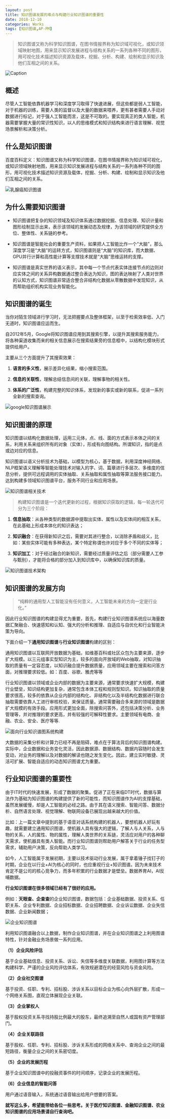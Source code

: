 ```yaml
---
layout: post
title: 知识图谱发展的难点与构建行业知识图谱的重要性
date: 2018-12-10
categories: Works
tags: [知识图谱,AP-PM]
---
```



> 知识图谱又称为科学知识图谱，在图书情报界称为知识域可视化，或知识领域映射地图，用来显示知识发展进程与结构关系的一系列各种不同的图形，用可视化技术描述知识资源及载体，挖掘、分析、构建、绘制和显示知识及他们互相之间的关系。

![Caption](https://i.postimg.cc/QtcRF54v/kg-01.jpg)

## 概述

尽管人工智能依靠机器学习和深度学习取得了快速进展，但这些都是弱人工智能，对于机器的训练，需要人类的监督以及大量的数据来喂养，更有甚者需要人手动对数据进行标记，对于强人工智能而言，这是不可取的。要实现真正的类人智能，机器需要掌握大量的常识性知识，以人的思维模式和知识结构来进行语言理解、视觉场景解析和决策分析。

## 什么是知识图谱

百度百科定义：知识图谱又称为科学知识图谱，在图书情报界称为知识域可视化，或知识领域映射地图，用来显示知识发展进程与结构关系的一系列各种不同的图形，用可视化技术描述知识资源及载体，挖掘、分析、构建、绘制和显示知识及他们互相之间的关系。

![乳腺癌知识图谱](https://i.postimg.cc/8PpqC7hn/kg-02.jpg)

## 为什么需要知识图谱

- 知识图谱把复杂的知识领域及知识体系通过数据挖掘、信息处理、知识计量和图形绘制显示出来，表示该领域的发展动态及规律，为该领域的研究提供全方位、整体性、关系链的参考。

- 知识图谱是智能社会的重要生产资料，如果把人工智能比作一个“大脑”，那么深度学习是“大脑”的运转方式，知识图谱则是“大脑”的知识库，而大数据、GPU并行计算和高性能计算等支撑技术就是“大脑”思维运转的支撑。

- 知识图谱是真实世界的语义表示，其中每一个节点代表实体连接节点的边则对应实体之间的关系异构数据通过整合表达为知识，图的表达映射了人类对世界的认知方式，知识图谱非常适合整合非结构化数据从零散数据中发现知识，从而帮助组织机构实现业务智能化。

## 知识图谱的诞生

当你对陌生领域进行学习时，无法把握要点及整体框架，以至于检索效率低、入门无道时，知识图谱应运而生。

自2012年5月，Google将知识图谱应用到其搜索引擎，以提升其搜索服务能力，将各种渠道收集而来的相关信息展示在搜索结果旁的信息框中，以结构化模块形式提供给用户。

主要从三个方面提升了其搜索效果：

1. **语言的多义性**，展示差异化结果，缩小搜索范围。

2. **信息的关联性**，理解总结信息间的关联，理解事物的相关性。

3. **体系的广泛性**，构建完整的知识体系，发现新的事实或新的联系，促进一系列全新的搜索查询。

![google知识图谱展示](https://i.postimg.cc/8PZxfT4k/kg-03.jpg)

## 知识图谱的原理

知识图谱以结构化数据处理，运用三元体，点、线、面的方式表示本体之间的关系，利用关系来组织所有的对象（实体），形成有向图结构。所谓知识，指的是点或边对应的信息。

知识图谱以语义分析技术为基础，以模型为核心，基于数据，利用深度神经网络、NLP框架语义理解等智能处理技术对输入的字、词、篇章进行多层次、多维度的信息分析，提供可远程调用的实体抽取、关系抽取和属性抽取等算法服务接口能力。达到构建多领域知识图谱平台，服务不同行业和应用场景。

![知识图谱相关技术](https://i.postimg.cc/kG9LK4LG/kg-04.png)

> 构建知识图谱是一个迭代更新的过程，根据知识获取的逻辑，每一轮迭代可分为三个阶段：

1. **信息抽取**：从各种类型的数据源中提取出实体、属性以及实体间的相互关系，在此基础上形成本体化的知识表达；

2. **知识融合**：在获得新知识之后，需要对其进行整合，以消除矛盾和歧义，比如：某些实体可能有多种表达，某个特定称谓也许对应于多个不同的实体等；

3. **知识加工**：对于经过融合的新知识，需要经过质量评估之后（部分需要人工参与甄别），才能将合格的部分加入到知识库中，以确保知识库的质量。

![知识图谱技术架构](https://i.postimg.cc/T19F9xX9/kg-05.jpg)

## 知识图谱的发展方向

> “纯粹的通用型人工智能没有任何意义，人工智能未来的方向一定是行业化。”

因此行业知识图谱的构建显得尤为重要，首先，构建行业知识图谱系统应以海量数据汇聚融合、快速感知和认知、强大的分析和推理、自适应与自优化和行业智能决策为导向。

下面介绍一下**通用知识图谱**与**行业知识图谱**构建的区别：

通用知识图谱以互联网开放数据为基础，如维基百科或社区众包为主要来源，逐步扩大规模。以三元组事实型知识为主，较多的面向开放域的Web抽取，对知识抽取的质量有一定容忍度，以知识融合提升数据质量，应用领域主要在搜索和问答方面，对推理要求较低。如：百度、谷歌、雅虎等等

行业知识图谱以领域或企业内部的数据为主要来源，通常要求快速扩大规模，构建行业壁垒，知识结构更加复杂，通常包含本体工程和规则型知识。知识抽取的质量要求很高，较多的依靠从企业内部的结构化、非结构化以及半结构化数据进行联合抽取需要依靠人工进行审核校验，来保证质量。通常需要融合多来源的领域是数据扩大规模的有效手段。应用形式更加全面，除搜索问答外，还包括决策分析、业务管理等，并对推理的要求更高，并有较强的可解释性要求。主要领域有电商、金融、农业、安全、医疗等等.

![面向行业知识谱图系统构建](https://i.postimg.cc/MZbCx7jQ/kg-06.jpg)

大数据的采集分析和计算力已经不再是阻碍，难点在于算法背后的知识图谱构建。实际中，企业数据和业务变化灵活，因此数据源、数据结构、数据内容随时会发生变动，对业务的理解以及对数据的解读也随之发生变化。因此，建立实时敏捷、灵活可扩展、智能自适应的动态知识图谱尤为重要。

## 行业知识图谱的重要性

由于IT时代的快速发展，形成了数据的聚集。促进了正在来临DT时代，数据与算法作为基础为知识图谱的构建提供了新的可能性，而知识图谱作为AI的支撑基础，虽然发展缓慢，却是人工智能的必经之路。由于其在语义搜索、智能问答、数据分析、自然语言处理、视觉理解、物联网设备已展现出越来越大的价值。

比如：上一篇文章中提到的基于语音对话系统构建的机器人，要想机器人好玩有趣，就需要建立通用知识图谱，使机器人具有强大的逻辑，了解人与人关系，人与物的关系，人的属性、物的属性，理解人类世界的关系链，灵活应对用户的各种聊天需求，使机器具有类人智能。而行业知识图谱则帮助用户解答关于行业的任务型需求，辅助用户决策，反向帮助人类学习。

如今，人工智能属于发展初期，主要以技术驱动行业发展，属于拿着锤子找钉子的时期，企业在以行业+AI为核心的同时，也应重视行业+知识图谱。因为未来技术肯定不是公司的核心竞争力，而多年积累的行业数据才是壁垒。数据养育AI，AI反哺数据。

**行业知识图谱在很多领域已经有了很好的应用。**

例如：**天眼查、企查查**的企业知识图谱，数据包括：企业基础数据、投资关系、任职关系、企业专利数据、企业招标数据、企业招聘数据、企业诉讼数据、企业失信数据、企业新闻数据；

![企业知识图谱](https://i.postimg.cc/K84wnCpP/kg-07.jpg)

利用知识图谱融合以上数据，制作企业知识图谱，并在企业知识图谱之上利用图谱特性，针对金融业务场景做一系列应用。

**（1）企业风险评估**

基于企业基础信息、投资关系、诉讼、失信等多维度关联数据，利用图计算等方法构建科学、严谨的企业风险评估体系，有效规避潜在的经营风险与资金风险。

**（2）企业社交图谱**

基于投资、任职、专利、招标股、涉诉关系以目标企业为核心向外层扩散，形成一个网络关系图，直观立体展现企业关联。

**（3）企业掌权人**

基于股权投资关系寻找持股比例最大的股东，最终追溯至自然人或国有资产管理部门。

**（4）企业关联路径**

基于股权、任职、专利、招标股、涉诉关系形成的网络关系中、查询企业之间的最短路径，衡量企业之间的关系密切度。

**（5）企业的发展历程**

基于企业知识图谱中的投融资事件的时间顺序，记录企业的发展历程。

**（6）企业信息的智能问答**

用户通过语音输入，系统通过语音输出给用户想要的答案。

**就写这么多，希望能带给各位一些思考。关于医疗知识图谱、金融知识图谱、农业知识图谱的应用场景请自行查询吧。**
